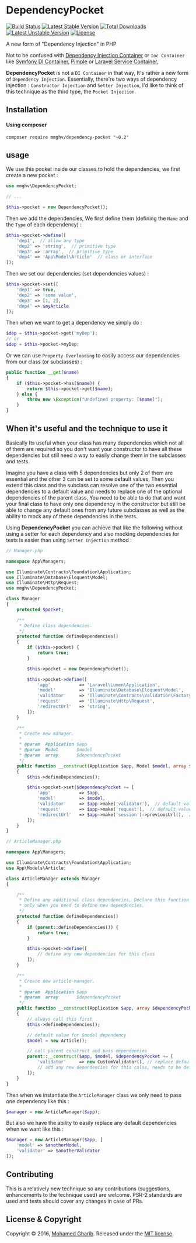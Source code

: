 # DependencyPocket

[![Build Status](https://travis-ci.org/mmghv/dependency-pocket.svg?branch=master)](https://travis-ci.org/mmghv/dependency-pocket)
[![Latest Stable Version](https://poser.pugx.org/mmghv/dependency-pocket/v/stable)](https://packagist.org/packages/mmghv/dependency-pocket)
[![Total Downloads](https://poser.pugx.org/mmghv/dependency-pocket/downloads)](https://packagist.org/packages/mmghv/dependency-pocket)
[![Latest Unstable Version](https://poser.pugx.org/mmghv/dependency-pocket/v/unstable)](https://packagist.org/packages/mmghv/dependency-pocket)
[![License](https://poser.pugx.org/mmghv/dependency-pocket/license)](https://packagist.org/packages/mmghv/dependency-pocket)

A new form of "Dependency Injection" in PHP


Not to be confused with [Dependency Injection Container](http://martinfowler.com/articles/injection.html) or `Ioc Container` like [Symfony DI Container](http://symfony.com/doc/current/components/dependency_injection.html), [Pimple](http://pimple.sensiolabs.org/) or [Laravel Service Container](https://laravel.com/docs/5.3/container),

**DependencyPocket** is not a `DI Container` in that way, It's rather a new form of `Dependency Injection`.
Essentially, there're two ways of dependency injection : `Constructor Injection` and `Setter Injection`,
I'd like to think of this technique as the third type, the `Pocket Injection`.

## Installation

#### Using composer
```
composer require mmghv/dependency-pocket "~0.2"
```

## usage
We use this pocket inside our classes to hold the dependencies, we first create a new pocket :

```PHP
use mmghv\DependencyPocket;

// ...

$this->pocket = new DependencyPocket();
```

Then we add the dependencies, We first define them (defining the `Name` and the `Type` of each dependency) :

```PHP
$this->pocket->define([
    'dep1',  // allow any type
    'dep2' => 'string',  // primitive type
    'dep3' => 'array',  // primitive type
    'dep4' => 'App\Model\Article'  // class or interface
]);
```

Then we set our dependencies (set dependencies values) :

```PHP
$this->pocket->set([
    'dep1' => true,
    'dep2' => 'some value',
    'dep3' => [1, 2],
    'dep4' => $myArticle
]);
```

Then when we want to get a dependency we simply do :

```PHP
$dep = $this->pocket->get('myDep');
// or
$dep = $this->pocket->myDep;
```

Or we can use `Property Overloading` to easily access our dependencies from our class (or subclasses) :

```PHP
public function __get($name)
{
    if ($this->pocket->has($name)) {
        return $this->pocket->get($name);
    } else {
        throw new \Exception("Undefined property: [$name]");
    }
}
```

## When it's useful and the technique to use it
Basically Its useful when your class has many dependencies which not all of them are required so you don't want your constructor to have all these dependencies but still need a way to easily change them in the subclasses and tests.

Imagine you have a class with 5 dependencies but only 2 of them are essential and the other 3 can  be set to some default values, Then you extend this class and the subclass can resolve one of the two essential dependencies to a default value and needs to replace one of the optional dependencies of the parent class, You need to be able to do that and want your final class to have only one dependency in the constructor but still be able to change any default ones from any future subclasses as well as the ability to mock any of these dependencies in the tests.

Using **DependencyPocket** you can achieve that like the following without using a setter for each dependency and also mocking dependencies for tests is easier than using `Setter Injection` method :

```PHP
// Manager.php

namespace App\Managers;

use Illuminate\Contracts\Foundation\Application;
use Illuminate\Database\Eloquent\Model;
use Illuminate\Http\Request;
use mmghv\DependencyPocket;

class Manager
{
    protected $pocket;

    /**
     * Define class dependencies.
     */
    protected function defineDependencies()
    {
        if ($this->pocket) {
            return true;
        }

        $this->pocket = new DependencyPocket();

        $this->pocket->define([
            'app'           => 'Laravel\Lumen\Application',
            'model'         => 'Illuminate\Database\Eloquent\Model',
            'validator'     => 'Illuminate\Contracts\Validation\Factory',
            'request'       => 'Illuminate\Http\Request',
            'redirectUrl'   => 'string',
        ]);
    }

    /**
     * Create new manager.
     *
     * @param  Application $app
     * @param  Model       $model
     * @param  array       $dependencyPocket
     */
    public function __construct(Application $app, Model $model, array $dependencyPocket = [])
    {
        $this->defineDependencies();

        $this->pocket->set($dependencyPocket += [
            'app'           => $app,
            'model'         => $model,
            'validator'     => $app->make('validator'),  // default value
            'request'       => $app->make('request'),  // default value
            'redirectUrl'   => $app->make('session')->previousUrl(),  // default value
        ]);
    }
}
```

```PHP
// ArticleManager.php

namespace App\Managers;

use Illuminate\Contracts\Foundation\Application;
use App\Models\Article;

class ArticleManager extends Manager
{

    /**
     * Define any additional class dependencies, Declare this function
     * only when you need to define new dependencies.
     */
    protected function defineDependencies()
    {
        if (parent::defineDependencies()) {
            return true;
        }

        $this->pocket->define([
            // define any new dependencies for this class
        ]);
    }

    /**
     * Create new article-manager.
     *
     * @param  Application $app
     * @param  array       $dependencyPocket
     */
    public function __construct(Application $app, array $dependencyPocket = [])
    {
        // always call this first
        $this->defineDependencies();

        // default value for $model dependency
        $model = new Article();

        // call parent construct and pass dependencies
        parent::__construct($app, $model, $dependencyPocket += [
            'validator'     => new CustomValidator(), // replace default dependency value
            // add any new dependencies for this calss, needs to be defined first in 'defineDependencies()'
        ]);
    }
}
```

Then when we instantiate the `ArticleManager` class we only need to pass one dependency like this :

``` PHP
$manager = new ArticleManager($app);
```

But also we have the ability to easily replace any default dependencies when we want like this :

```PHP
$manager = new ArticleManager($app, [
    'model' => $anotherModel,
    'validator' => $anotherValidator
]);
```


## Contributing
This is a relatively new technique so any contributions (suggestions, enhancements to the technique used) are welcome. PSR-2 standards are used and tests should cover any changes in case of PRs.

## License & Copyright

Copyright © 2016, [Mohamed Gharib](https://github.com/mmghv).
Released under the [MIT license](LICENSE).
